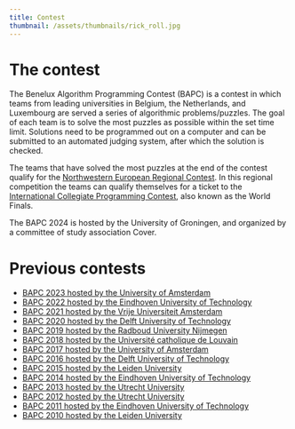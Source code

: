 ```yaml
---
title: Contest
thumbnail: /assets/thumbnails/rick_roll.jpg
---
```


# The contest

The Benelux Algorithm Programming Contest (BAPC) is a contest in which teams from leading universities in Belgium, the Netherlands, and Luxembourg are served a series of algorithmic problems/puzzles. The goal of each team is to solve the most puzzles as possible within the set time limit. Solutions need to be programmed out on a computer and can be submitted to an automated judging system, after which the solution is checked.

The teams that have solved the most puzzles at the end of the contest qualify for the [Northwestern European Regional Contest](https://2024.nwerc.eu/). In this regional competition the teams can qualify themselves for a ticket to the [International Collegiate Programming Contest](https://icpc.global/), also known as the World Finals.

The BAPC 2024 is hosted by the University of Groningen, and organized by a committee of study association Cover.

# Previous contests

- [BAPC 2023 hosted by the University of Amsterdam](https://2023.bapc.eu/)
- [BAPC 2022 hosted by the Eindhoven University of Technology](https://2022.bapc.eu/)
- [BAPC 2021 hosted by the Vrije Universiteit Amsterdam](https://2021.bapc.eu/)
- [BAPC 2020 hosted by the Delft University of Technology](https://2020.bapc.eu/)
- [BAPC 2019 hosted by the Radboud University Nijmegen](https://2019.bapc.eu/)
- [BAPC 2018 hosted by the Université catholique de Louvain](https://2018.bapc.eu/)
- [BAPC 2017 hosted by the University of Amsterdam](https://2017.bapc.eu/)
- [BAPC 2016 hosted by the Delft University of Technology](https://2016.bapc.eu/)
- [BAPC 2015 hosted by the Leiden University](https://2015.bapc.eu/)
- [BAPC 2014 hosted by the Eindhoven University of Technology](https://2014.bapc.eu/)
- [BAPC 2013 hosted by the Utrecht University](https://2013.bapc.eu/)
- [BAPC 2012 hosted by the Utrecht University](https://2012.bapc.eu/)
- [BAPC 2011 hosted by the Eindhoven University of Technology](https://2011.bapc.eu/)
- [BAPC 2010 hosted by the Leiden University](https://2010.bapc.eu/)
